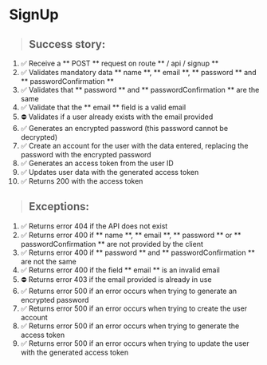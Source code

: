 # SignUp

> ## Success story:
1. ✅ Receive a ** POST ** request on route ** / api / signup **
1. ✅ Validates mandatory data ** name **, ** email **, ** password ** and ** passwordConfirmation **
1. ✅ Validates that ** password ** and ** passwordConfirmation ** are the same
1. ✅ Validate that the ** email ** field is a valid email
1. ⛔️ Validates if a user already exists with the email provided
1. ✅ Generates an encrypted password (this password cannot be decrypted)
1. ✅ Create an account for the user with the data entered, replacing the password with the encrypted password
1. ✅ Generates an access token from the user ID
1. ✅ Updates user data with the generated access token
1. ✅ Returns 200 with the access token

> ## Exceptions:
1. ✅ Returns error 404 if the API does not exist
1. ✅ Returns error 400 if ** name **, ** email **, ** password ** or ** passwordConfirmation ** are not provided by the client
1. ✅ Returns error 400 if ** password ** and ** passwordConfirmation ** are not the same
1. ✅ Returns error 400 if the field ** email ** is an invalid email
1. ⛔️ Returns error 403 if the email provided is already in use
1. ✅ Returns error 500 if an error occurs when trying to generate an encrypted password
1. ✅ Returns error 500 if an error occurs when trying to create the user account
1. ✅ Returns error 500 if an error occurs when trying to generate the access token
1. ✅ Returns error 500 if an error occurs when trying to update the user with the generated access token